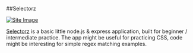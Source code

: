##Selectorz

[![Site Image](https://github.com/xaq2892/selectcss/blob/master/public/images/site.png?raw=true "selectorz")](http://select.jit.su)

[Selectorz](http://select.jit.su) is a basic little node.js & express application, built for beginner / intermediate practice.
The app might be useful for practicing CSS, code might be interesting for simple regex matching examples.